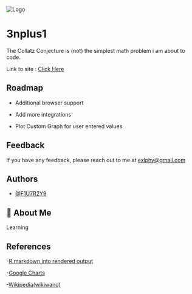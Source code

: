   
![Logo](https://cdn.discordapp.com/attachments/794818958686552145/898590999553638470/headerimg.png)

    
# 3nplus1
The Collatz Conjecture is (not) the simplest math problem i am about to code.

Link to site : [Click Here](https://f1u7r2y9.github.io/3nplus1/) 

## Roadmap

- Additional browser support

- Add more integrations

- Plot Custom Graph for user entered values
  
## Feedback

If you have any feedback, please reach out to me at exlphy@gmail.com

## Authors

- [@F1U7R2Y9](https://github.com/F1U7R2Y9/)

## 🚀 About Me
Learning

## References

-[R markdown into rendered output](https://www.earthdatascience.org/courses/earth-analytics/document-your-science/knit-rmarkdown-document-to-pdf/)

-[Google Charts](https://developers.google.com/chart/interactive/docs/gallery/linechart)

-[Wikipedia(wikiwand)](https://www.wikiwand.com/en/Collatz_conjecture)
